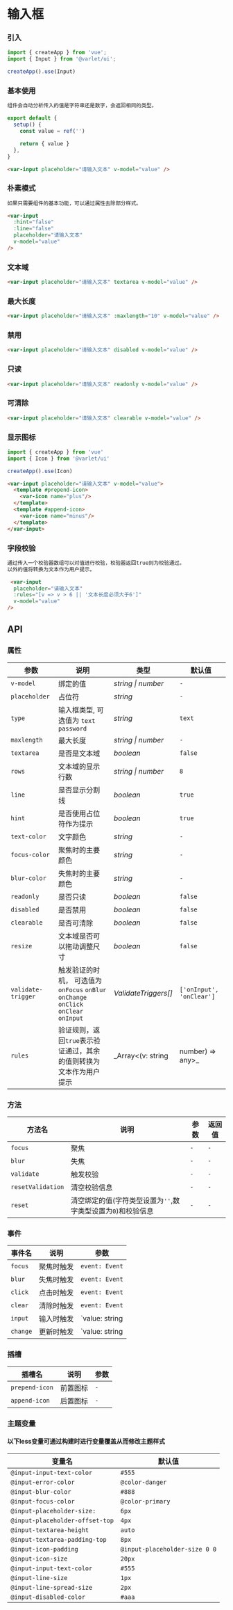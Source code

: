 # 输入框

### 引入

```js
import { createApp } from 'vue';
import { Input } from '@varlet/ui';

createApp().use(Input)
```

### 基本使用

```html
组件会自动分析传入的值是字符串还是数字，会返回相同的类型。
```

```js
export default {
  setup() {
    const value = ref('')

    return { value }
  },
}
```

```html
<var-input placeholder="请输入文本" v-model="value" />
```

### 朴素模式

```html
如果只需要组件的基本功能，可以通过属性去除部分样式。
```

```html
<var-input 
  :hint="false" 
  :line="false" 
  placeholder="请输入文本"
  v-model="value"
/>
```

### 文本域

```html
<var-input placeholder="请输入文本" textarea v-model="value" />
```

### 最大长度

```html
<var-input placeholder="请输入文本" :maxlength="10" v-model="value" />
```

### 禁用

```html
<var-input placeholder="请输入文本" disabled v-model="value" />
```

### 只读

```html
<var-input placeholder="请输入文本" readonly v-model="value" />
```

### 可清除

```html
<var-input placeholder="请输入文本" clearable v-model="value" />
```

### 显示图标
```js
import { createApp } from 'vue'
import { Icon } from '@varlet/ui'

createApp().use(Icon)
```

```html
<var-input placeholder="请输入文本" v-model="value">
  <template #prepend-icon>
    <var-icon name="plus"/>
  </template>
  <template #append-icon>
    <var-icon name="minus"/>
  </template>
</var-input>
```

### 字段校验

```html
通过传入一个校验器数组可以对值进行校验，校验器返回true则为校验通过。
以外的值将转换为文本作为用户提示。
```

```html
 <var-input
  placeholder="请输入文本"
  :rules="[v => v > 6 || '文本长度必须大于6']"
  v-model="value"
/>
```

## API

### 属性

| 参数 | 说明 | 类型 | 默认值 | 
| --- | --- | --- | --- | 
| `v-model` | 绑定的值 | _string \| number_ | `-` |
| `placeholder` | 占位符 | _string_ | `-` |
| `type` | 输入框类型, 可选值为 `text` `password` | _string_ | `text` |
| `maxlength` | 最大长度 | _string \| number_ | `-` |
| `textarea` | 是否是文本域 | _boolean_ | `false` |  
| `rows` | 文本域的显示行数 | _string \| number_ | `8` |  
| `line` | 是否显示分割线 | _boolean_ | `true` |
| `hint` | 是否使用占位符作为提示 | _boolean_ | `true` |
| `text-color` | 文字颜色 | _string_ | `-` |
| `focus-color` | 聚焦时的主要颜色 | _string_ | `-` |
| `blur-color` | 失焦时的主要颜色 | _string_ | `-` |
| `readonly` | 是否只读 | _boolean_ | `false` |
| `disabled` | 是否禁用 | _boolean_ | `false` |
| `clearable` | 是否可清除 | _boolean_ | `false` |
| `resize` | 文本域是否可以拖动调整尺寸 | _boolean_ | `false` |
| `validate-trigger` | 触发验证的时机， 可选值为 `onFocus` `onBlur` `onChange` `onClick` `onClear` `onInput` | _ValidateTriggers[]_ | `['onInput', 'onClear']` |
| `rules` | 验证规则，返回`true`表示验证通过，其余的值则转换为文本作为用户提示 | _Array<(v: string | number) => any>_ | `['onInput', 'onClear']` |

### 方法

| 方法名 | 说明 | 参数 | 返回值 |
| --- | --- | --- | --- |
| `focus` | 聚焦 | `-` | `-` |
| `blur` | 失焦 | `-` | `-` |
| `validate` | 触发校验 | `-` | `-` |
| `resetValidation` | 清空校验信息 | `-` | `-` |
| `reset` | 清空绑定的值(字符类型设置为`''`,数字类型设置为`0`)和校验信息 | `-` | `-` |

### 事件

| 事件名 | 说明 | 参数 |
| --- | --- | --- |
| `focus` | 聚焦时触发 | `event: Event` |
| `blur` | 失焦时触发 | `event: Event` |
| `click` | 点击时触发 | `event: Event` |
| `clear` | 清除时触发 | `event: Event` |
| `input` | 输入时触发 | `value: string | number` `event: Event` |
| `change` | 更新时触发 | `value: string | number` `event: Event` |

### 插槽

| 插槽名 | 说明 | 参数 |
| --- | --- | --- |
| `prepend-icon` | 前置图标 | `-` |
| `append-icon` | 后置图标 | `-` |

### 主题变量
#### 以下less变量可通过构建时进行变量覆盖从而修改主题样式

| 变量名 | 默认值 |
| --- | --- |
| `@input-input-text-color` | `#555` |
| `@input-error-color` | `@color-danger` |
| `@input-blur-color` | `#888` |
| `@input-focus-color` | `@color-primary` |
| `@input-placeholder-size:` | `6px` |
| `@input-placeholder-offset-top` | `4px` |
| `@input-textarea-height` | `auto` |
| `@input-textarea-padding-top` | `8px` |
| `@input-icon-padding` | `@input-placeholder-size 0 0` |
| `@input-icon-size` | `20px` |
| `@input-input-text-color` | `#555` |
| `@input-line-size` | `1px` |
| `@input-line-spread-size` | `2px` |
| `@input-disabled-color` | `#aaa` |